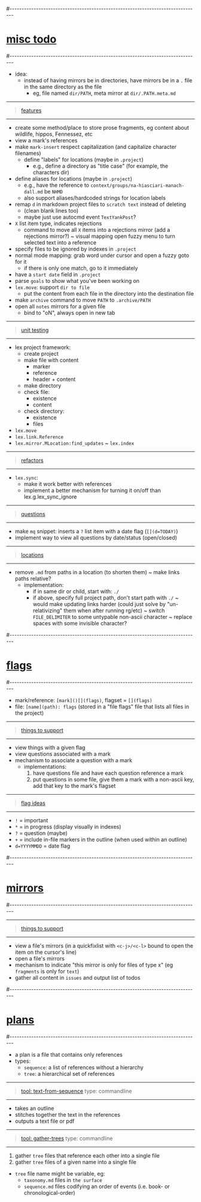 #-------------------------------------------------------------------------------
# [misc todo]()
#-------------------------------------------------------------------------------
- idea:
  - instead of having mirrors be in directories, have mirrors be in a `.` file in the same directory as the file
    - eg, file named `dir/PATH`, meta mirror at `dir/.PATH.meta.md`

----------------------------------------
> [features]()
----------------------------------------
- create some method/place to store prose fragments, eg content about wildlife, hippos, Fennessez, etc
- view a mark's references
- make `mark-insert` respect capitalization (and capitalize character filenames)
  - define "labels" for locations (maybe in `.project`)
    - e.g., define a directory as "title case" (for example, the characters dir)
- define aliases for locations (maybe in `.project`)
  - e.g., have the reference to `context/groups/na-hiasciari-manach-dall.md` be `NHMD`
  - also support aliases/hardcoded strings for location labels
- remap `d` in markdown project files to `scratch text` instead of deleting
  - (clean blank lines too)
  - maybe just use autocmd event `TextYankPost`?
- `X` list item type, indicates rejections
  - command to move all `X` items into a rejections mirror (add a rejections mirror?)
~ visual mapping open fuzzy menu to turn selected text into a reference
- specify files to be ignored by indexes in `.project`
- normal mode mapping: grab word under cursor and open a fuzzy goto for it
  - if there is only one match, go to it immediately
- have a `start date` field in `.project`
- parse `goals` to show what you've been working on
- `lex.move`: support `dir to file`
  - put the content from each file in the directory into the destination file
- make `archive` command to move `PATH` to `.archive/PATH`
- open all `notes` mirrors for a given file
  - bind to "<leader>oN", always open in new tab

----------------------------------------
> [unit testing]()
----------------------------------------
- lex project framework:
  - create project
  - make file with content
    - marker
    - reference
    - header + content
  - make directory
  - check file:
    - existence
    - content
  - check directory:
    - existence
    - files
- `lex.move`
- `lex.link.Reference`
- `lex.mirror.MLocation:find_updates`
~ `lex.index`

----------------------------------------
> [refactors]()
----------------------------------------
- `lex.sync`:
  - make it work better with references
  - implement a better mechanism for turning it on/off than lex.g.lex_sync_ignore

----------------------------------------
> [questions]()
----------------------------------------
- make `mq` snippet: inserts a `?` list item with a date flag (`[](d=TODAY)`)
- implement way to view all questions by date/status (open/closed)

----------------------------------------
> [locations]()
----------------------------------------
- remove `.md` from paths in a location (to shorten them)
~ make links paths relative?
  - implementation:
    - if in same dir or child, start with: `./`
    - if above, specify full project path, don't start path with `./`
  ~ would make updating links harder (could just solve by "un-relativizing" them when after running rg/etc)
~ switch `FILE_DELIMITER` to some untypable non-ascii character
~ replace spaces with some invisible character?

#-------------------------------------------------------------------------------
# [flags]()
#-------------------------------------------------------------------------------
- mark/reference: `[mark]()[](flags)`, flagset = `[](flags)`
- file: `[name](path): flags` (stored in a "file flags" file that lists all files in the project)

----------------------------------------
> [things to support]()
----------------------------------------
- view things with a given flag
- view questions associated with a mark
- mechanism to associate a question with a mark
  - implementations:
    1. have questions file and have each question reference a mark
    2. put questions in some file, give them a mark with a non-ascii key, add that key to the mark's flagset

----------------------------------------
> [flag ideas]()
----------------------------------------
- `!` = important
- `*` = in progress (display visually in indexes)
- `?` = question (maybe)
- `+` = include in-file markers in the outline (when used within an outline)
- `d=YYYYMMDD` = date flag

#-------------------------------------------------------------------------------
# [mirrors]()
#-------------------------------------------------------------------------------

----------------------------------------
> [things to support]()
----------------------------------------
- view a file's mirrors (in a quickfixlist with `<c-j>/<c-l>` bound to open the item on the cursor's line)
- open a file's mirrors
- mechanism to indicate "this mirror is only for files of type x" (eg `fragments` is only for `text`)
- gather all content in `issues` and output list of todos

#-------------------------------------------------------------------------------
# [plans]()
#-------------------------------------------------------------------------------
- a plan is a file that contains only references
- types:
  - `sequence`: a list of references without a hierarchy
  - `tree`: a hierarchical set of references

----------------------------------------
> [tool: text-from-sequence]()
> type: commandline
----------------------------------------
- takes an outline
- stitches together the text in the references
- outputs a text file or pdf

----------------------------------------
> [tool: gather-trees]()
> type: commandline
----------------------------------------
1. gather `tree` files that reference each other into a single file
2. gather `tree` files of a given name into a single file
  - `tree` file name might be variable, eg:
      - `taxonomy.md` files in `the surface`
      - `sequence.md` files codifying an order of events (i.e. book- or chronological-order)
